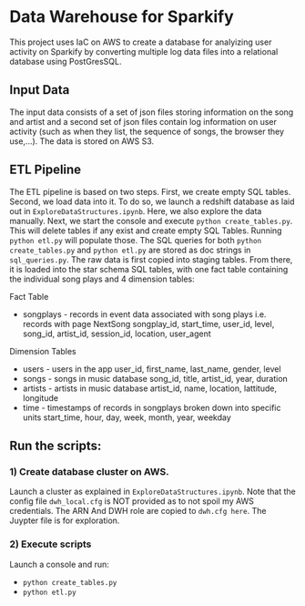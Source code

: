 # Data Warehouse for Sparkify
This project uses IaC on AWS to create a database for analyizing user activity on Sparkify by converting multiple log data files into a relational database using PostGresSQL.  

## Input Data
The input data consists of a set of json files storing information on the song and artist and a second set of json files contain log information on user activity (such as when they list, the sequence of songs, the browser they use,...). The data is stored on AWS S3. 

## ETL Pipeline
The ETL pipeline is based on two steps. First, we create empty SQL tables. Second, we load data into it. To do so, we launch a redshift database as laid out in `ExploreDataStructures.ipynb`. Here, we also explore the data manually. Next, we start the console and execute `python create_tables.py`. This will delete tables if any exist and create empty SQL Tables. Running `python etl.py` will populate those. The SQL queries for both `python create_tables.py` and `python etl.py` are stored as doc strings in `sql_queries.py`. The raw data is first copied into staging tables. From there, it is loaded into the star schema SQL tables, with one fact table containing the individual song plays and 4 dimension tables:

Fact Table
   - songplays - records in event data associated with song plays i.e. records with page NextSong
         songplay_id, start_time, user_id, level, song_id, artist_id, session_id, location, user_agent

Dimension Tables

   - users - users in the app
        user_id, first_name, last_name, gender, level
   - songs - songs in music database
        song_id, title, artist_id, year, duration
   - artists - artists in music database
        artist_id, name, location, lattitude, longitude
   - time - timestamps of records in songplays broken down into specific units
        start_time, hour, day, week, month, year, weekday

## Run the scripts:
### 1) Create database cluster on AWS.
Launch a cluster as explained in `ExploreDataStructures.ipynb`. Note that the config file `dwh_local.cfg` is NOT provided as to not spoil my AWS credentials. The ARN And DWH role are copied to `dwh.cfg here`. The Juypter file is for exploration. 

### 2) Execute scripts
Launch a console and run:
- `python create_tables.py` 
- `python etl.py` 







